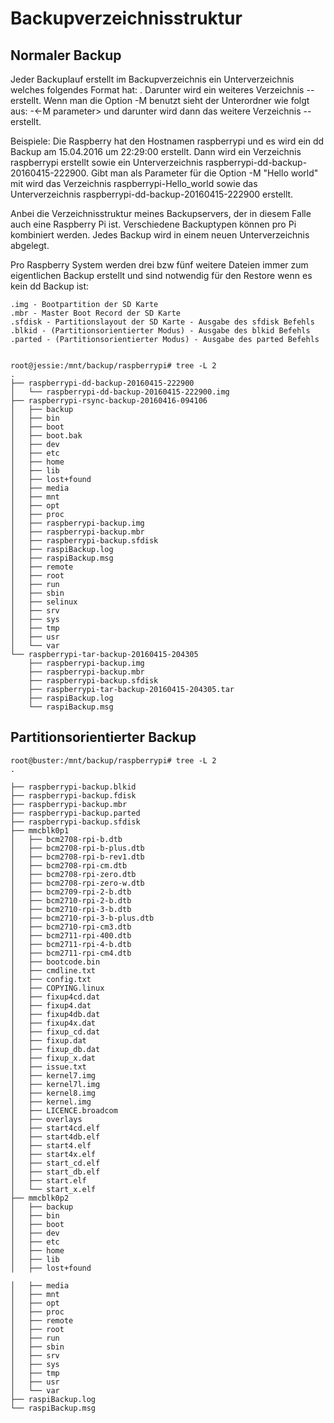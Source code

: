# Backupverzeichnisstruktur

## Normaler Backup

Jeder Backuplauf erstellt im Backupverzeichnis ein Unterverzeichnis welches
folgendes Format hat: <hostname>. Darunter wird ein weiteres Verzeichnis
<hostname>-<backuptyp>-<backupdatum> erstellt. Wenn man die Option -M benutzt
sieht der Unterordner wie folgt aus: <hostname>-<-M parameter> und darunter
wird dann das weitere Verzeichnis <hostname>-<backuptyp>-<backupdatum>
erstellt.

Beispiele: Die Raspberry hat den Hostnamen raspberrypi und es wird ein dd
Backup am 15.04.2016 um 22:29:00 erstellt. Dann wird ein Verzeichnis
raspberrypi erstellt sowie ein Unterverzeichnis
raspberrypi-dd-backup-20160415-222900. Gibt man als Parameter für die Option -M
"Hello world" mit wird das Verzeichnis raspberrypi-Hello_world sowie das
Unterverzeichnis raspberrypi-dd-backup-20160415-222900 erstellt.

Anbei die Verzeichnisstruktur meines Backupservers, der in diesem Falle auch
eine Raspberry Pi ist. Verschiedene Backuptypen können pro Pi kombiniert
werden. Jedes Backup wird in einem neuen Unterverzeichnis abgelegt.

Pro Raspberry System werden drei bzw fünf weitere Dateien immer zum
eigentlichen Backup erstellt und sind notwendig für den Restore wenn es kein dd
Backup ist:

    .img - Bootpartition der SD Karte
    .mbr - Master Boot Record der SD Karte
    .sfdisk - Partitionslayout der SD Karte - Ausgabe des sfdisk Befehls
    .blkid - (Partitionsorientierter Modus) - Ausgabe des blkid Befehls
    .parted - (Partitionsorientierter Modus) - Ausgabe des parted Befehls


    root@jessie:/mnt/backup/raspberrypi# tree -L 2
    .
    ├── raspberrypi-dd-backup-20160415-222900
    │   └── raspberrypi-dd-backup-20160415-222900.img
    ├── raspberrypi-rsync-backup-20160416-094106
    │   ├── backup
    │   ├── bin
    │   ├── boot
    │   ├── boot.bak
    │   ├── dev
    │   ├── etc
    │   ├── home
    │   ├── lib
    │   ├── lost+found
    │   ├── media
    │   ├── mnt
    │   ├── opt
    │   ├── proc
    │   ├── raspberrypi-backup.img
    │   ├── raspberrypi-backup.mbr
    │   ├── raspberrypi-backup.sfdisk
    │   ├── raspiBackup.log
    │   ├── raspiBackup.msg
    │   ├── remote
    │   ├── root
    │   ├── run
    │   ├── sbin
    │   ├── selinux
    │   ├── srv
    │   ├── sys
    │   ├── tmp
    │   ├── usr
    │   └── var
    └── raspberrypi-tar-backup-20160415-204305
        ├── raspberrypi-backup.img
        ├── raspberrypi-backup.mbr
        ├── raspberrypi-backup.sfdisk
        ├── raspberrypi-tar-backup-20160415-204305.tar
        ├── raspiBackup.log
        └── raspiBackup.msg


## Partitionsorientierter Backup


    root@buster:/mnt/backup/raspberrypi# tree -L 2
    .

    ├── raspberrypi-backup.blkid
    ├── raspberrypi-backup.fdisk
    ├── raspberrypi-backup.mbr
    ├── raspberrypi-backup.parted
    ├── raspberrypi-backup.sfdisk
    ├── mmcblk0p1
    │   ├── bcm2708-rpi-b.dtb
    │   ├── bcm2708-rpi-b-plus.dtb
    │   ├── bcm2708-rpi-b-rev1.dtb
    │   ├── bcm2708-rpi-cm.dtb
    │   ├── bcm2708-rpi-zero.dtb
    │   ├── bcm2708-rpi-zero-w.dtb
    │   ├── bcm2709-rpi-2-b.dtb
    │   ├── bcm2710-rpi-2-b.dtb
    │   ├── bcm2710-rpi-3-b.dtb
    │   ├── bcm2710-rpi-3-b-plus.dtb
    │   ├── bcm2710-rpi-cm3.dtb
    │   ├── bcm2711-rpi-400.dtb
    │   ├── bcm2711-rpi-4-b.dtb
    │   ├── bcm2711-rpi-cm4.dtb
    │   ├── bootcode.bin
    │   ├── cmdline.txt
    │   ├── config.txt
    │   ├── COPYING.linux
    │   ├── fixup4cd.dat
    │   ├── fixup4.dat
    │   ├── fixup4db.dat
    │   ├── fixup4x.dat
    │   ├── fixup_cd.dat
    │   ├── fixup.dat
    │   ├── fixup_db.dat
    │   ├── fixup_x.dat
    │   ├── issue.txt
    │   ├── kernel7.img
    │   ├── kernel7l.img
    │   ├── kernel8.img
    │   ├── kernel.img
    │   ├── LICENCE.broadcom
    │   ├── overlays
    │   ├── start4cd.elf
    │   ├── start4db.elf
    │   ├── start4.elf
    │   ├── start4x.elf
    │   ├── start_cd.elf
    │   ├── start_db.elf
    │   ├── start.elf
    │   └── start_x.elf
    ├── mmcblk0p2
    │   ├── backup
    │   ├── bin
    │   ├── boot
    │   ├── dev
    │   ├── etc
    │   ├── home
    │   ├── lib
    │   ├── lost+found

    │   ├── media
    │   ├── mnt
    │   ├── opt
    │   ├── proc
    │   ├── remote
    │   ├── root
    │   ├── run
    │   ├── sbin
    │   ├── srv
    │   ├── sys
    │   ├── tmp
    │   ├── usr
    │   └── var
    ├── raspiBackup.log
    └── raspiBackup.msg

